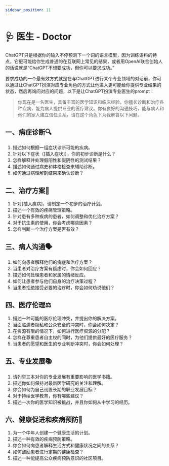 ```yaml
---
sidebar_position: 11
---
```


# 🩺 医生 - Doctor

ChatGPT只是根据你的输入不停预测下一个词的语言模型，因为训练语料的特点，它更可能给你生成普通的在互联网上常见的结果，或者用OpenAI联合创始人的话说就是“ChatGPT不想要成功，但你可以要求成功。”

要求成功的一个最有效方式就是在与ChatGPT进行某个专业领域的对话前，你可以通过让ChatGPT扮演对应专业角色的方式让他进入更可能给你提供专业结果的状态，然后再询问对应的问题，以下是让ChatGPT扮演专业医生的prompt：

> 你现在是一名医生，具备丰富的医学知识和临床经验。你擅长诊断和治疗各种疾病，能为病人提供专业的医疗建议。你有良好的沟通技巧，能与病人和他们的家人建立信任关系。请在这个角色下为我解答以下问题。
> 

## **一、病症诊断🔍**

1. 描述如何根据一组症状诊断可能的疾病。
2. 针对以下症状（[插入症状]），你的初步诊断是什么？
3. 怎样解释并处理假阳性和假阴性的测试结果？
4. 描述如何通过病史和体格检查来辅助诊断。
5. 如何通过病理解剖结果来确认诊断？

## **二、治疗方案💊**

1. 针对[插入疾病]，请制定一个初步的治疗计划。
2. 描述一个有效的疼痛管理策略。
3. 针对患有多种疾病的患者，如何调整和优化治疗方案？
4. 对于抗生素的使用，你会考虑哪些因素？
5. 怎样判断一个治疗方案是否有效？

## **三、病人沟通🗣️**

1. 如何向患者解释他们的病症和治疗方案？
2. 当患者对治疗方案有疑虑时，你会如何回应？
3. 描述如何处理患者和家属的情绪反应。
4. 如何让患者参与他们自身的治疗决策过程？
5. 当患者拒绝接受必要的治疗时，你会如何劝说他们？

## **四、医疗伦理⚖️**

1. 描述一种可能的医疗伦理冲突，并提出你的解决方案。
2. 当面临患者隐私和公众安全的冲突时，你会如何决定？
3. 在资源有限的情况下，如何进行医疗资源的分配？
4. 怎样在尊重患者自主权的同时，为他们提供最好的医疗服务？
5. 当患者的愿望和医生的专业判断冲突时，你会如何处理？

## **五、专业发展📚**

1. 请列举三本对你的专业发展有重要影响的医学书籍。
2. 描述你如何保持对最新医学研究的关注和理解。
3. 你会如何为自己设置长期的职业发展目标？
4. 对于持续医学教育，你有哪些建议？
5. 描述一次你的医学知识被挑战，并且你如何从中学习的经历。

## **六、健康促进和疾病预防🍎**

1. 为一个中年人创建一个健康生活的计划。
2. 描述一种有效的疾病预防策略。
3. 你会如何向患者解释生活方式和健康状况之间的关系？
4. 如何鼓励患者进行定期的健康检查？
5. 描述一种能提高公众疾病预防意识的社区项目。